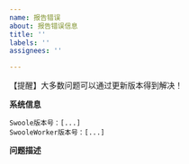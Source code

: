 ```yaml
---
name: 报告错误
about: 报告错误信息
title: ''
labels: ''
assignees: ''

---
```


【提醒】大多数问题可以通过更新版本得到解决！

**系统信息**

```
Swoole版本号：[...]
SwooleWorker版本号：[...] 
```

**问题描述**
